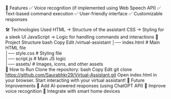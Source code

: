 📌 Features
✅ Voice recognition (if implemented using Web Speech API)
✅ Text-based command execution
✅ User-friendly interface
✅ Customizable responses

🛠️ Technologies Used
HTML → Structure of the assistant
CSS → Styling for a sleek UI
JavaScript → Logic for handling commands and interactions
📂 Project Structure
bash
Copy
Edit
/virtual-assistant
│── index.html     # Main HTML file  
│── style.css      # Styling file  
│── script.js      # Main JS logic  
│── assets/        # Images, icons, and other assets  
🚀 How to Run
Clone the repository:
bash
Copy
Edit
git clone https://github.com/Saurabhkr29/Virtual-Assistant.git
Open index.html in your browser.
Start interacting with your virtual assistant!
🎯 Future Improvements
🔹 Add AI-powered responses (using ChatGPT API)
🔹 Improve voice recognition
🔹 Integrate with smart home devices


